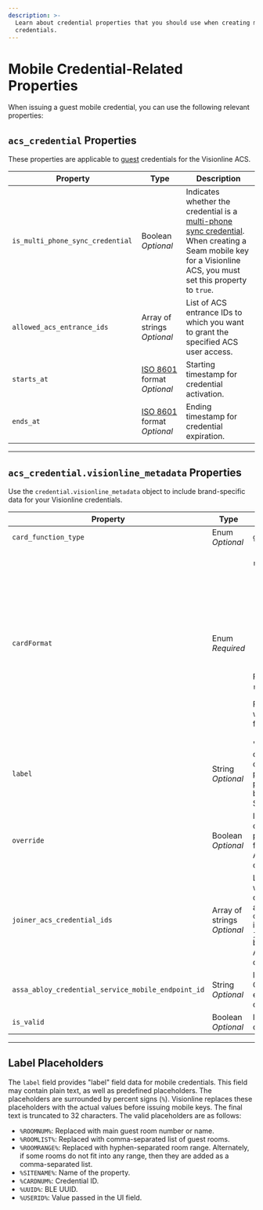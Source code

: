 ```yaml
---
description: >-
  Learn about credential properties that you should use when creating mobile
  credentials.
---
```


# Mobile Credential-Related Properties

When issuing a guest mobile credential, you can use the following relevant properties:

## `acs_credential` Properties

These properties are applicable to [guest](credential-types/#issuing-guest-mobile-credentials) credentials for the Visionline ACS.

<table><thead><tr><th width="260">Property</th><th width="116">Type</th><th width="290">Description</th></tr></thead><tbody><tr><td><code>is_multi_phone_sync_credential</code></td><td>Boolean<br><em>Optional</em></td><td>Indicates whether the credential is a <a href="../../products/mobile-access-in-development/issuing-mobile-credentials-from-an-access-control-system.md#what-are-multi-phone-sync-credentials">multi-phone sync credential</a>.<br>When creating a Seam mobile key for a Visionline ACS, you must set this property to <code>true</code>.</td></tr><tr><td><code>allowed_acs_entrance_ids</code></td><td>Array of strings<br><em>Optional</em></td><td>List of ACS entrance IDs to which you want to grant the specified ACS user access. </td></tr><tr><td><code>starts_at</code></td><td><a href="https://www.iso.org/iso-8601-date-and-time-format.html">ISO 8601</a> format<br><em>Optional</em></td><td>Starting timestamp for credential activation.</td></tr><tr><td><code>ends_at</code></td><td><a href="https://www.iso.org/iso-8601-date-and-time-format.html">ISO 8601</a> format<br><em>Optional</em></td><td>Ending timestamp for credential expiration.</td></tr></tbody></table>

***

## `acs_credential.visionline_metadata` Properties

Use the `credential.visionline_metadata` object to include brand-specific data for your Visionline credentials.

<table><thead><tr><th width="260">Property</th><th width="116">Type</th><th width="290">Description</th></tr></thead><tbody><tr><td><code>card_function_type</code></td><td>Enum<br><em>Optional</em></td><td><code>guest</code></td></tr><tr><td><code>cardFormat</code></td><td>Enum<br><em>Required</em></td><td><p><code>rfid48</code> | <code>TLCode</code></p><ul><li><code>rfid48</code>: A low-capacity card. It can store up to 33 consecutive guest rooms, 28 common rooms, and 7 additional rooms.</li><li><code>TLCode</code>: A high capacity RFID card (for card types needing more than 48 bytes).</li></ul><p>For guest cards, generally use <code>rfid48</code>.</p><p>For guest advanced cards, which need a higher capacity format, use <code>TLCode</code>.</p></td></tr><tr><td><code>label</code></td><td>String<br><em>Optional</em></td><td>"Label" field data for mobile credentials. This field may contain plain text, as well as predefined placeholders. The placeholders are surrounded by percent signs (<code>%</code>).<br>See <a href="mobile-credential-related-properties.md#label-placeholders">Label Placeholders</a>.</td></tr><tr><td><code>override</code></td><td>Boolean<br><em>Optional</em></td><td>Indicates whether this guest credential invalidates any previously-issued credentials for overlapping entrances.<br>Applicable only to guest credentials.</td></tr><tr><td><code>joiner_acs_credential_ids</code></td><td>Array of strings <em>Optional</em></td><td>List of credential IDs with which the current guest credential shares entrance access. When <code>override_previous_credentials</code> is <code>false</code>, <code>joiner_acs_credential_ids</code> becomes a mandatory field.<br>Applicable only to guest credentials.</td></tr><tr><td><code>assa_abloy_credential_service_mobile_endpoint_id</code></td><td>String<br><em>Optional</em></td><td>ID of the ASSA ABLOY Credential Service mobile endpoint associated with the credential.</td></tr><tr><td><code>is_valid</code></td><td>Boolean<br><em>Optional</em></td><td>Indicates whether the credential is currently valid.</td></tr></tbody></table>

***

## Label Placeholders

The `label` field provides "label" field data for mobile credentials. This field may contain plain text, as well as predefined placeholders. The placeholders are surrounded by percent signs (`%`). Visionline replaces these placeholders with the actual values before issuing mobile keys. The final text is truncated to 32 characters. The valid placeholders are as follows:

* `%ROOMNUM%`: Replaced with main guest room number or name.
* `%ROOMLIST%`: Replaced with comma-separated list of guest rooms.
* `%ROOMRANGE%`: Replaced with hyphen-separated room range. Alternately, if some rooms do not fit into any range, then they are added as a comma-separated list.
* `%SITENAME%`: Name of the property.
* `%CARDNUM%`: Credential ID.
* `%UUID%`: BLE UUID.
* `%USERID%`: Value passed in the UI field.
